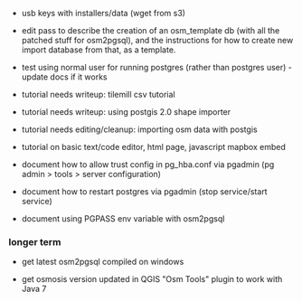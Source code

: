 
* usb keys with installers/data (wget from s3)

* edit pass to describe the creation of an osm_template db (with all the patched stuff for osm2pgsql), and the instructions for how to create new import database from that, as a template.

* test using normal user for running postgres (rather than postgres user) - update docs if it works

* tutorial needs writeup: tilemill csv tutorial

* tutorial needs writeup: using postgis 2.0 shape importer

* tutorial needs editing/cleanup: importing osm data with postgis

* tutorial on basic text/code editor, html page, javascript mapbox embed

* document how to allow trust config in pg_hba.conf via pgadmin (pg admin > tools > server configuration)

* document how to restart postgres via pgadmin (stop service/start service)

* document using PGPASS env variable with osm2pgsql

### longer term

* get latest osm2pgsql compiled on windows 

* get osmosis version updated in QGIS "Osm Tools" plugin to work with Java 7